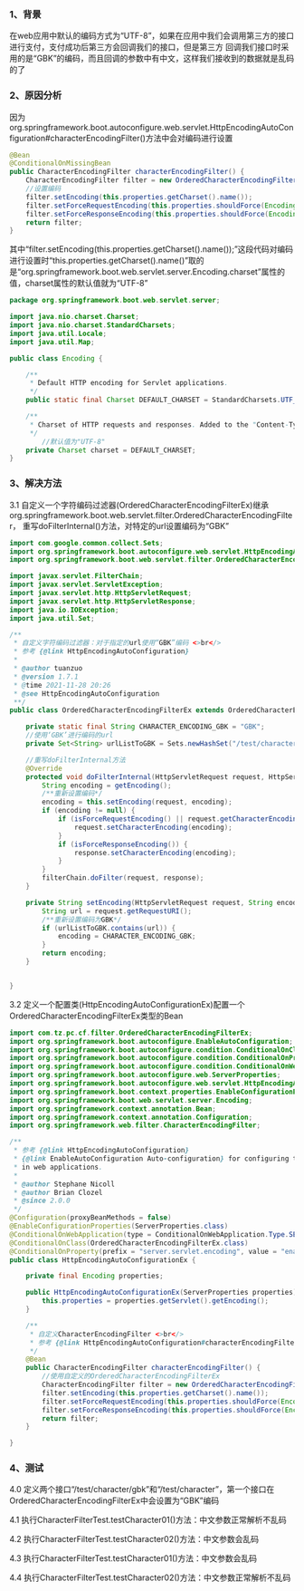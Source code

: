 ### 1、背景
在web应用中默认的编码方式为“UTF-8”，如果在应用中我们会调用第三方的接口进行支付，支付成功后第三方会回调我们的接口，但是第三方
回调我们接口时采用的是“GBK”的编码，而且回调的参数中有中文，这样我们接收到的数据就是乱码的了

### 2、原因分析
因为org.springframework.boot.autoconfigure.web.servlet.HttpEncodingAutoConfiguration#characterEncodingFilter()方法中会对编码进行设置
```java
@Bean
@ConditionalOnMissingBean
public CharacterEncodingFilter characterEncodingFilter() {
    CharacterEncodingFilter filter = new OrderedCharacterEncodingFilter();
    //设置编码
    filter.setEncoding(this.properties.getCharset().name());
    filter.setForceRequestEncoding(this.properties.shouldForce(Encoding.Type.REQUEST));
    filter.setForceResponseEncoding(this.properties.shouldForce(Encoding.Type.RESPONSE));
    return filter;
}
```
其中“filter.setEncoding(this.properties.getCharset().name());”这段代码对编码进行设置时“this.properties.getCharset().name()”取的是“org.springframework.boot.web.servlet.server.Encoding.charset”属性的值，charset属性的默认值就为“UTF-8”

```java
package org.springframework.boot.web.servlet.server;

import java.nio.charset.Charset;
import java.nio.charset.StandardCharsets;
import java.util.Locale;
import java.util.Map;

public class Encoding {

	/**
	 * Default HTTP encoding for Servlet applications.
	 */
	public static final Charset DEFAULT_CHARSET = StandardCharsets.UTF_8;

	/**
	 * Charset of HTTP requests and responses. Added to the "Content-Type" header if not set explicitly.
	 */
        //默认值为"UTF-8"
	private Charset charset = DEFAULT_CHARSET;
}
```



### 3、解决方法
3.1 自定义一个字符编码过滤器(OrderedCharacterEncodingFilterEx)继承org.springframework.boot.web.servlet.filter.OrderedCharacterEncodingFilter，
重写doFilterInternal()方法，对特定的url设置编码为“GBK”

```java
import com.google.common.collect.Sets;
import org.springframework.boot.autoconfigure.web.servlet.HttpEncodingAutoConfiguration;
import org.springframework.boot.web.servlet.filter.OrderedCharacterEncodingFilter;

import javax.servlet.FilterChain;
import javax.servlet.ServletException;
import javax.servlet.http.HttpServletRequest;
import javax.servlet.http.HttpServletResponse;
import java.io.IOException;
import java.util.Set;

/**
 * 自定义字符编码过滤器：对于指定的url使用“GBK”编码 <>br</>
 * 参考 {@link HttpEncodingAutoConfiguration}
 *
 * @author tuanzuo
 * @version 1.7.1
 * @time 2021-11-28 20:26
 * @see HttpEncodingAutoConfiguration
 **/
public class OrderedCharacterEncodingFilterEx extends OrderedCharacterEncodingFilter {

    private static final String CHARACTER_ENCODING_GBK = "GBK";
    //使用‘GBK’进行编码的url
    private Set<String> urlListToGBK = Sets.newHashSet("/test/character/gbk");

    //重写doFilterInternal方法
    @Override
    protected void doFilterInternal(HttpServletRequest request, HttpServletResponse response, FilterChain filterChain) throws ServletException, IOException {
        String encoding = getEncoding();
        /**重新设置编码*/
        encoding = this.setEncoding(request, encoding);
        if (encoding != null) {
            if (isForceRequestEncoding() || request.getCharacterEncoding() == null) {
                request.setCharacterEncoding(encoding);
            }
            if (isForceResponseEncoding()) {
                response.setCharacterEncoding(encoding);
            }
        }
        filterChain.doFilter(request, response);
    }

    private String setEncoding(HttpServletRequest request, String encoding) {
        String url = request.getRequestURI();
        /**重新设置编码为GBK*/
        if (urlListToGBK.contains(url)) {
            encoding = CHARACTER_ENCODING_GBK;
        }
        return encoding;
    }


}
```

3.2 定义一个配置类(HttpEncodingAutoConfigurationEx)配置一个OrderedCharacterEncodingFilterEx类型的Bean

```java
import com.tz.pc.cf.filter.OrderedCharacterEncodingFilterEx;
import org.springframework.boot.autoconfigure.EnableAutoConfiguration;
import org.springframework.boot.autoconfigure.condition.ConditionalOnClass;
import org.springframework.boot.autoconfigure.condition.ConditionalOnProperty;
import org.springframework.boot.autoconfigure.condition.ConditionalOnWebApplication;
import org.springframework.boot.autoconfigure.web.ServerProperties;
import org.springframework.boot.autoconfigure.web.servlet.HttpEncodingAutoConfiguration;
import org.springframework.boot.context.properties.EnableConfigurationProperties;
import org.springframework.boot.web.servlet.server.Encoding;
import org.springframework.context.annotation.Bean;
import org.springframework.context.annotation.Configuration;
import org.springframework.web.filter.CharacterEncodingFilter;

/**
 * 参考 {@link HttpEncodingAutoConfiguration}
 * {@link EnableAutoConfiguration Auto-configuration} for configuring the encoding to use
 * in web applications.
 *
 * @author Stephane Nicoll
 * @author Brian Clozel
 * @since 2.0.0
 */
@Configuration(proxyBeanMethods = false)
@EnableConfigurationProperties(ServerProperties.class)
@ConditionalOnWebApplication(type = ConditionalOnWebApplication.Type.SERVLET)
@ConditionalOnClass(OrderedCharacterEncodingFilterEx.class)
@ConditionalOnProperty(prefix = "server.servlet.encoding", value = "enabled", matchIfMissing = true)
public class HttpEncodingAutoConfigurationEx {

	private final Encoding properties;

	public HttpEncodingAutoConfigurationEx(ServerProperties properties) {
		this.properties = properties.getServlet().getEncoding();
	}

	/**
	 * 自定义CharacterEncodingFilter <>br</>
	 * 参考 {@link HttpEncodingAutoConfiguration#characterEncodingFilter()}
	 */
	@Bean
	public CharacterEncodingFilter characterEncodingFilter() {
        //使用自定义的OrderedCharacterEncodingFilterEx
		CharacterEncodingFilter filter = new OrderedCharacterEncodingFilterEx();
		filter.setEncoding(this.properties.getCharset().name());
		filter.setForceRequestEncoding(this.properties.shouldForce(Encoding.Type.REQUEST));
		filter.setForceResponseEncoding(this.properties.shouldForce(Encoding.Type.RESPONSE));
		return filter;
	}

}
```



### 4、测试
4.0 定义两个接口“/test/character/gbk”和“/test/character”，第一个接口在OrderedCharacterEncodingFilterEx中会设置为“GBK”编码

4.1 执行CharacterFilterTest.testCharacter01()方法：中文参数正常解析不乱码

4.2 执行CharacterFilterTest.testCharacter02()方法：中文参数会乱码

4.3 执行CharacterFilterTest.testCharacter01()方法：中文参数会乱码

4.4 执行CharacterFilterTest.testCharacter02()方法：中文参数正常解析不乱码
